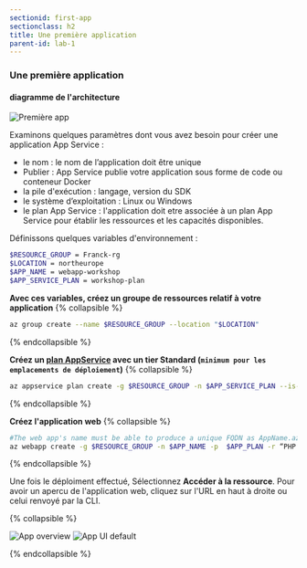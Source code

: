 ```yaml
---
sectionid: first-app
sectionclass: h2
title: Une première application
parent-id: lab-1
---
```


### Une première application

#### diagramme de l'architecture

![Première app](/media/lab1/first_app_lab_1.png)

Examinons quelques paramètres dont vous avez besoin pour créer une application App Service :

- le nom : le nom de l’application doit être unique
- Publier : App Service publie votre application sous forme de code ou conteneur Docker
- la pile d'exécution : langage, version du SDK
- le système d’exploitation : Linux ou Windows
- le plan App Service : l'application doit etre associée à un plan App Service pour établir les ressources et les capacités disponibles.

Définissons quelques variables d'environnement :

``` bash
$RESOURCE_GROUP = Franck-rg
$LOCATION = northeurope
$APP_NAME = webapp-workshop
$APP_SERVICE_PLAN = workshop-plan
```

**Avec ces variables, créez un groupe de ressources relatif à votre application**
{% collapsible %}

```bash
az group create --name $RESOURCE_GROUP --location "$LOCATION"
```

{% endcollapsible %}

**Créez un [plan AppService](https://learn.microsoft.com/en-us/azure/app-service/overview-hosting-plans) avec un tier Standard (`minimum pour les emplacements de déploiement`)**
{% collapsible %}

```bash
az appservice plan create -g $RESOURCE_GROUP -n $APP_SERVICE_PLAN --is-linux --sku S1
```

{% endcollapsible %}

**Créez l'application web**
{% collapsible %}

```bash
#The web app's name must be able to produce a unique FQDN as AppName.azurewebsites.net
az webapp create -g $RESOURCE_GROUP -n $APP_NAME -p  $APP_PLAN -r “PHP:8.0”
```

{% endcollapsible %}

Une fois le déploiment effectué, Sélectionnez **Accéder à la ressource**. Pour avoir un apercu de l'application web, cliquez sur l'URL en haut à droite ou celui renvoyé par la CLI.

{% collapsible %}

![App overview](/media/lab1/web_app_overview.png)
![App UI default](/media/lab1/web_app_default_php_page.png)

{% endcollapsible %}
